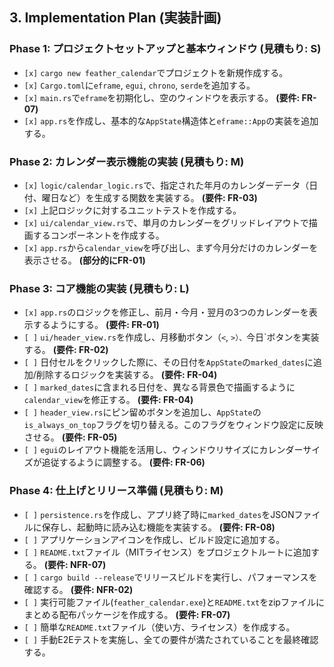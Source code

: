 ## 3. Implementation Plan (実装計画)

### Phase 1: プロジェクトセットアップと基本ウィンドウ (見積もり: S)

- `[x]` `cargo new feather_calendar`でプロジェクトを新規作成する。
- `[x]` `Cargo.toml`に`eframe`, `egui`, `chrono`, `serde`を追加する。
- `[x]` `main.rs`で`eframe`を初期化し、空のウィンドウを表示する。 **(要件: FR-07)**
- `[x]` `app.rs`を作成し、基本的な`AppState`構造体と`eframe::App`の実装を追加する。

### Phase 2: カレンダー表示機能の実装 (見積もり: M)

- `[x]` `logic/calendar_logic.rs`で、指定された年月のカレンダーデータ（日付、曜日など）を生成する関数を実装する。 **(要件: FR-03)**
- `[x]` 上記ロジックに対するユニットテストを作成する。
- `[x]` `ui/calendar_view.rs`で、単月のカレンダーをグリッドレイアウトで描画するコンポーネントを作成する。
- `[x]` `app.rs`から`calendar_view`を呼び出し、まず今月分だけのカレンダーを表示させる。 **(部分的にFR-01)**

### Phase 3: コア機能の実装 (見積もり: L)

- `[x]` `app.rs`のロジックを修正し、前月・今月・翌月の3つのカレンダーを表示するようにする。 **(要件: FR-01)**
- `[ ]` `ui/header_view.rs`を作成し、月移動ボタン（`<`, `>）、`今日`ボタンを実装する。 **(要件: FR-02)**
- `[ ]` 日付セルをクリックした際に、その日付を`AppState`の`marked_dates`に追加/削除するロジックを実装する。 **(要件: FR-04)**
- `[ ]` `marked_dates`に含まれる日付を、異なる背景色で描画するように`calendar_view`を修正する。 **(要件: FR-04)**
- `[ ]` `header_view.rs`にピン留めボタンを追加し、`AppState`の`is_always_on_top`フラグを切り替える。このフラグをウィンドウ設定に反映させる。 **(要件: FR-05)**
- `[ ]` `egui`のレイアウト機能を活用し、ウィンドウリサイズにカレンダーサイズが追従するように調整する。 **(要件: FR-06)**

### Phase 4: 仕上げとリリース準備 (見積もり: M)

- `[ ]` `persistence.rs`を作成し、アプリ終了時に`marked_dates`をJSONファイルに保存し、起動時に読み込む機能を実装する。 **(要件: FR-08)**
- `[ ]` アプリケーションアイコンを作成し、ビルド設定に追加する。
- `[ ]` `README.txt`ファイル（MITライセンス）をプロジェクトルートに追加する。 **(要件: NFR-07)**
- `[ ]` `cargo build --release`でリリースビルドを実行し、パフォーマンスを確認する。 **(要件: NFR-02)**
- `[ ]` 実行可能ファイル(`feather_calendar.exe`)と`README.txt`をzipファイルにまとめる配布パッケージを作成する。 **(要件: FR-07)**
- `[ ]` 簡単な`README.txt`ファイル（使い方、ライセンス）を作成する。
- `[ ]` 手動E2Eテストを実施し、全ての要件が満たされていることを最終確認する。
